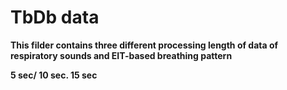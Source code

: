 # TbDb data
**This filder contains three different processing length of data of respiratory sounds and EIT-based breathing pattern**

**5 sec/ 10 sec. 15 sec**
